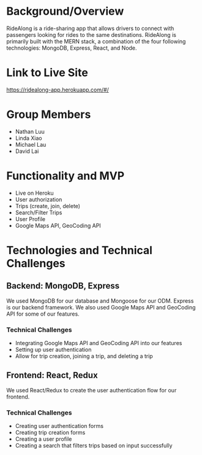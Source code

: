 # Background/Overview
RideAlong is a ride-sharing app that allows drivers to connect with passengers looking for rides to the same destinations. RideAlong is primarily built with the MERN stack, a combination of the four following technologies: MongoDB, Express, React, and Node.

# Link to Live Site
https://ridealong-app.herokuapp.com/#/

# Group Members
* Nathan Luu
* Linda Xiao
* Michael Lau
* David Lai

# Functionality and MVP
* Live on Heroku
* User authorization
* Trips (create, join, delete)
* Search/Filter Trips
* User Profile
* Google Maps API, GeoCoding API 

# Technologies and Technical Challenges

## Backend: MongoDB, Express
We used MongoDB for our database and Mongoose for our ODM. Express is our backend framework. We also used Google Maps API and GeoCoding API for some of our features.

### Technical Challenges
* Integrating Google Maps API and GeoCoding API into our features
* Setting up user authentication
* Allow for trip creation, joining a trip, and deleting a trip

## Frontend: React, Redux
We used React/Redux to create the user authentication flow for our frontend.

### Technical Challenges
* Creating user authentication forms
* Creating trip creation forms
* Creating a user profile 
* Creating a search that filters trips based on input successfully
